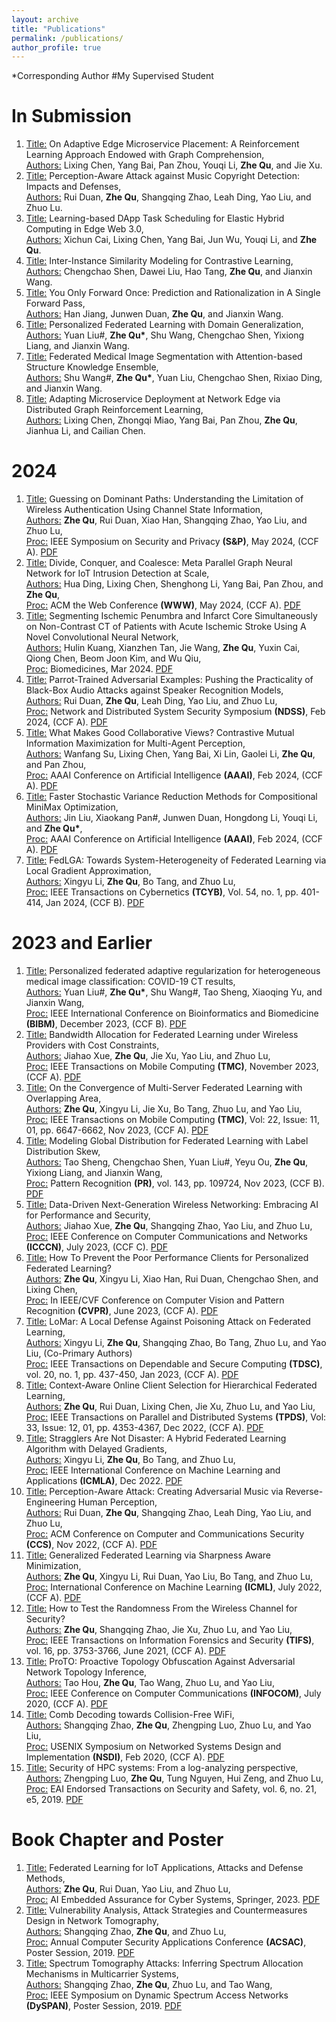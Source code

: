 ```yaml
---
layout: archive
title: "Publications"
permalink: /publications/
author_profile: true
---
```

\*Corresponding Author   \#My Supervised Student      

In Submission
=====
1. <ins>Title:</ins> On Adaptive Edge Microservice Placement: A Reinforcement Learning Approach Endowed with Graph Comprehension,\
   <ins>Authors:</ins> Lixing Chen, Yang Bai, Pan Zhou, Youqi Li, **Zhe Qu**, and Jie Xu.
2. <ins>Title:</ins> Perception-Aware Attack against Music Copyright Detection: Impacts and Defenses,\
<ins>Authors:</ins> Rui Duan, **Zhe Qu**, Shangqing Zhao, Leah Ding, Yao Liu, and Zhuo Lu.
3. <ins>Title:</ins> Learning-based DApp Task Scheduling for Elastic Hybrid Computing in Edge Web 3.0,\
<ins>Authors:</ins> Xichun Cai, Lixing Chen, Yang Bai, Jun Wu, Youqi Li, and **Zhe Qu**.
4. <ins>Title:</ins> Inter-Instance Similarity Modeling for Contrastive Learning,\
 <ins>Authors:</ins> Chengchao Shen, Dawei Liu, Hao Tang, **Zhe Qu**, and Jianxin Wang.
5. <ins>Title:</ins> You Only Forward Once: Prediction and Rationalization in A Single Forward Pass,\
   <ins>Authors:</ins> Han Jiang, Junwen Duan, **Zhe Qu**, and Jianxin Wang.
6. <ins>Title:</ins> Personalized Federated Learning with Domain Generalization,\
   <ins>Authors:</ins> Yuan Liu\#, **Zhe Qu\***, Shu Wang, Chengchao Shen, Yixiong Liang, and Jianxin Wang.
7. <ins>Title:</ins> Federated Medical Image Segmentation with Attention-based Structure Knowledge Ensemble,\
   <ins>Authors:</ins> Shu Wang\#, **Zhe Qu\***, Yuan Liu, Chengchao Shen, Rixiao Ding, and Jianxin Wang.
8. <ins>Title:</ins> Adapting Microservice Deployment at Network Edge via Distributed Graph Reinforcement Learning,\
   <ins>Authors:</ins> Lixing Chen, Zhongqi Miao, Yang Bai, Pan Zhou, **Zhe Qu**, Jianhua Li, and Cailian Chen.

2024
=====
1. <ins>Title:</ins> Guessing on Dominant Paths: Understanding the Limitation of Wireless Authentication Using Channel State Information,\
   <ins>Authors:</ins> **Zhe Qu**, Rui Duan, Xiao Han, Shangqing Zhao, Yao Liu, and Zhuo Lu,\
   <ins>Proc:</ins> IEEE Symposium on Security and Privacy **(S&P)**, May 2024, (CCF A). [PDF](https://csalab.site/getsrc/?n=papers/23qdh-sp.pdf)
2. <ins>Title:</ins> Divide, Conquer, and Coalesce: Meta Parallel Graph Neural Network for IoT Intrusion Detection at Scale,\
   <ins>Authors:</ins> Hua Ding, Lixing Chen, Shenghong Li, Yang Bai, Pan Zhou, and **Zhe Qu**,\
   <ins>Proc:</ins> ACM the Web Conference **(WWW)**, May 2024, (CCF A). [PDF](https://www.mdpi.com/2227-9059/12/3/580)
3. <ins>Title:</ins> Segmenting Ischemic Penumbra and Infarct Core Simultaneously on Non-Contrast CT of Patients with Acute Ischemic Stroke Using A Novel Convolutional Neural Network,\
   <ins>Authors:</ins> Hulin Kuang, Xianzhen Tan, Jie Wang, **Zhe Qu**, Yuxin Cai, Qiong Chen, Beom Joon Kim, and Wu Qiu,\
   <ins>Proc:</ins> Biomedicines, Mar 2024. [PDF]()
4. <ins>Title:</ins> Parrot-Trained Adversarial Examples: Pushing the Practicality of Black-Box Audio Attacks against Speaker Recognition Models,\
   <ins>Authors:</ins> Rui Duan, **Zhe Qu**, Leah Ding, Yao Liu, and Zhuo Lu,\
   <ins>Proc:</ins> Network and Distributed System Security Symposium **(NDSS)**, Feb 2024, (CCF A). [PDF](https://www.ndss-symposium.org/wp-content/uploads/2024-545-paper.pdf)
5. <ins>Title:</ins> What Makes Good Collaborative Views? Contrastive Mutual Information Maximization for Multi-Agent Perception,\
   <ins>Authors:</ins> Wanfang Su, Lixing Chen, Yang Bai, Xi Lin, Gaolei Li, **Zhe Qu**, and Pan Zhou,\
   <ins>Proc:</ins> AAAI Conference on Artificial Intelligence **(AAAI)**, Feb 2024, (CCF A). [PDF]()
6. <ins>Title:</ins> Faster Stochastic Variance Reduction Methods for Compositional MiniMax Optimization,\
   <ins>Authors:</ins> Jin Liu, Xiaokang Pan\#, Junwen Duan, Hongdong Li, Youqi Li, and **Zhe Qu\***,\
   <ins>Proc:</ins> AAAI Conference on Artificial Intelligence **(AAAI)**, Feb 2024, (CCF A). [PDF](https://arxiv.org/pdf/2308.09604.pdf)
7. <ins>Title:</ins> FedLGA: Towards System-Heterogeneity of Federated Learning via Local Gradient Approximation,\
   <ins>Authors:</ins> Xingyu Li, **Zhe Qu**, Bo Tang, and Zhuo Lu,\
   <ins>Proc:</ins> IEEE Transactions on Cybernetics **(TCYB)**, Vol. 54, no. 1, pp. 401-414, Jan 2024, (CCF B). [PDF](https://arxiv.org/pdf/2112.11989.pdf)

2023 and Earlier
====
1. <ins>Title:</ins> Personalized federated adaptive regularization for heterogeneous medical image classification: COVID-19 CT results,\
   <ins>Authors:</ins> Yuan Liu\#, **Zhe Qu\***, Shu Wang\#, Tao Sheng, Xiaoqing Yu, and Jianxin Wang,\
   <ins>Proc:</ins> IEEE International Conference on Bioinformatics and Biomedicine **(BIBM)**, December 2023, (CCF B). [PDF](https://ieeexplore.ieee.org/abstract/document/10385702)
2. <ins>Title:</ins> Bandwidth Allocation for Federated Learning under Wireless Providers with Cost Constraints,\
   <ins>Authors:</ins> Jiahao Xue, **Zhe Qu**, Jie Xu, Yao Liu, and Zhuo Lu,\
   <ins>Proc:</ins> IEEE Transactions on Mobile Computing **(TMC)**, November 2023, (CCF A). [PDF](https://csalab.site/getsrc/?n=papers/24xqx-tmc.pdf)
4. <ins>Title:</ins> On the Convergence of Multi-Server Federated Learning with Overlapping Area,\
   <ins>Authors:</ins> **Zhe Qu**, Xingyu Li, Jie Xu, Bo Tang, Zhuo Lu, and Yao Liu,\
   <ins>Proc:</ins> IEEE Transactions on Mobile Computing **(TMC)**, Vol: 22, Issue: 11, 01, pp. 6647-6662, Nov 2023, (CCF A). [PDF](https://arxiv.org/pdf/2208.07893.pdf)
5. <ins>Title:</ins> Modeling Global Distribution for Federated Learning with Label Distribution Skew,\
   <ins>Authors:</ins> Tao Sheng, Chengchao Shen, Yuan Liu\#, Yeyu Ou, **Zhe Qu**, Yixiong Liang, and Jianxin Wang,\
   <ins>Proc:</ins> Pattern Recognition **(PR)**, vol. 143, pp. 109724, Nov 2023, (CCF B). [PDF](https://arxiv.org/abs/2212.08883.pdf)
6. <ins>Title:</ins> Data-Driven Next-Generation Wireless Networking: Embracing AI for Performance and Security,\
   <ins>Authors:</ins> Jiahao Xue, **Zhe Qu**, Shangqing Zhao, Yao Liu, and Zhuo Lu,\
   <ins>Proc:</ins> IEEE Conference on Computer Communications and Networks **(ICCCN)**, July 2023, (CCF C). [PDF](https://arxiv.org/abs/2306.06178.pdf)
7. <ins>Title:</ins> How To Prevent the Poor Performance Clients for Personalized Federated Learning?\
   <ins>Authors:</ins> **Zhe Qu**, Xingyu Li, Xiao Han, Rui Duan, Chengchao Shen, and Lixing Chen,\
   <ins>Proc:</ins> In IEEE/CVF Conference on Computer Vision and Pattern Recognition **(CVPR)**, June 2023, (CCF A). [PDF](https://openaccess.thecvf.com/content/CVPR2023/papers/Qu_How_To_Prevent_the_Poor_Performance_Clients_for_Personalized_Federated_CVPR_2023_paper.pdf)
8. <ins>Title:</ins> LoMar: A Local Defense Against Poisoning Attack on Federated Learning,\
   <ins>Authors:</ins> Xingyu Li, **Zhe Qu**, Shangqing Zhao, Bo Tang, Zhuo Lu, and Yao Liu, (Co-Primary Authors)\
   <ins>Proc:</ins> IEEE Transactions on Dependable and Secure Computing **(TDSC)**, vol. 20, no. 1, pp. 437-450, Jan 2023, (CCF A). [PDF](https://arxiv.org/pdf/2201.02873.pdf)
9. <ins>Title:</ins> Context-Aware Online Client Selection for Hierarchical Federated Learning,\
   <ins>Authors:</ins> **Zhe Qu**, Rui Duan, Lixing Chen, Jie Xu, Zhuo Lu, and Yao Liu,\
   <ins>Proc:</ins> IEEE Transactions on Parallel and Distributed Systems **(TPDS)**, Vol: 33, Issue: 12, 01, pp. 4353-4367, Dec 2022, (CCF A). [PDF](https://arxiv.org/pdf/2112.00925.pdf)
10. <ins>Title:</ins> Stragglers Are Not Disaster: A Hybrid Federated Learning Algorithm with Delayed Gradients,\
   <ins>Authors:</ins> Xingyu Li, **Zhe Qu**, Bo Tang, and Zhuo Lu,\
   <ins>Proc:</ins> IEEE International Conference on Machine Learning and Applications **(ICMLA)**, Dec 2022. [PDF](https://arxiv.org/pdf/2102.06329.pdf)
11. <ins>Title:</ins> Perception-Aware Attack: Creating Adversarial Music via Reverse-Engineering Human Perception,\
   <ins>Authors:</ins> Rui Duan, **Zhe Qu**, Shangqing Zhao, Leah Ding, Yao Liu, and Zhuo Lu,\
   <ins>Proc:</ins> ACM Conference on Computer and Communications Security **(CCS)**, Nov 2022, (CCF A). [PDF](https://arxiv.org/pdf/2207.13192.pdf)
12. <ins>Title:</ins> Generalized Federated Learning via Sharpness Aware Minimization,\
   <ins>Authors:</ins> **Zhe Qu**, Xingyu Li, Rui Duan, Yao Liu, Bo Tang, and Zhuo Lu,\
   <ins>Proc:</ins> International Conference on Machine Learning **(ICML)**, July 2022, (CCF A). [PDF](https://arxiv.org/pdf/2206.02618.pdf)
13. <ins>Title:</ins> How to Test the Randomness From the Wireless Channel for Security?\
   <ins>Authors:</ins> **Zhe Qu**, Shangqing Zhao, Jie Xu, Zhuo Lu, and Yao Liu,\
    <ins>Proc:</ins> IEEE Transactions on Information Forensics and Security **(TIFS)**, vol. 16, pp. 3753-3766, June 2021, (CCF A). [PDF](https://arxiv.org/pdf/2106.07715.pdf)
14. <ins>Title:</ins> ProTO: Proactive Topology Obfuscation Against Adversarial Network Topology Inference,\
   <ins>Authors:</ins> Tao Hou, **Zhe Qu**, Tao Wang, Zhuo Lu, and Yao Liu,\
   <ins>Proc:</ins> IEEE Conference on Computer Communications **(INFOCOM)**, July 2020, (CCF A). [PDF](https://csalab.site/getsrc/?n=papers/20hqw-info.pdf)
15. <ins>Title:</ins> Comb Decoding towards Collision-Free WiFi,\
   <ins>Authors:</ins> Shangqing Zhao, **Zhe Qu**, Zhengping Luo, Zhuo Lu, and Yao Liu,\
    <ins>Proc:</ins> USENIX Symposium on Networked Systems Design and Implementation **(NSDI)**, Feb 2020, (CCF A). [PDF](https://csalab.site/getsrc/?n=papers/20zql-nsdi.pdf)
16. <ins>Title:</ins> Security of HPC systems: From a log-analyzing perspective,\
   <ins>Authors:</ins> Zhengping Luo, **Zhe Qu**, Tung Nguyen, Hui Zeng, and Zhuo Lu,\
    <ins>Proc:</ins> EAI Endorsed Transactions on Security and Safety, vol. 6, no. 21, e5, 2019. [PDF](https://csalab.site/getsrc/?n=papers/19lqn-etss.pdf)


Book Chapter and Poster
=====
1. <ins>Title:</ins> Federated Learning for IoT Applications, Attacks and Defense Methods,\
   <ins>Authors:</ins> **Zhe Qu**, Rui Duan, Yao Liu, and Zhuo Lu,\
   <ins>Proc:</ins> AI Embedded Assurance for Cyber Systems, Springer, 2023. [PDF](https://link.springer.com/chapter/10.1007/978-3-031-42637-7_9)
2. <ins>Title:</ins> Vulnerability Analysis, Attack Strategies and Countermeasures Design in Network Tomography,\
   <ins>Authors:</ins> Shangqing Zhao, **Zhe Qu**, and Zhuo Lu,\
   <ins>Proc:</ins> Annual Computer Security Applications Conference **(ACSAC)**, Poster Session, 2019. [PDF](https://csalab.site/getsrc/?n=papers/19lqn-etss.pdf)
3. <ins>Title:</ins> Spectrum Tomography Attacks: Inferring Spectrum Allocation Mechanisms in Multicarrier Systems,\
   <ins>Authors:</ins> Shangqing Zhao, **Zhe Qu**, Zhuo Lu, and Tao Wang,\
   <ins>Proc:</ins> IEEE Symposium on Dynamic Spectrum Access Networks **(DySPAN)**, Poster Session, 2019. [PDF](https://csalab.site/getsrc/?n=papers/19zlw-dyspan.pdf)
